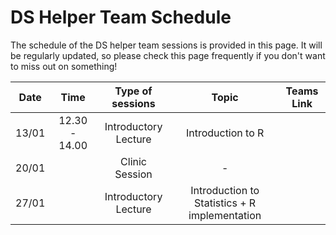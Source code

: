 # DS Helper Team Schedule

The schedule of the DS helper team sessions is provided in this page. It will be regularly updated, so please check this page frequently if you don't want to miss out on something!


Date|Time| Type of sessions|Topic | Teams Link
:---:|:---:|:---:|:---:|:---:|
13/01|12.30 - 14.00|Introductory Lecture| Introduction to R
20/01||Clinic Session| -
27/01||Introductory Lecture| Introduction to Statistics + R implementation
